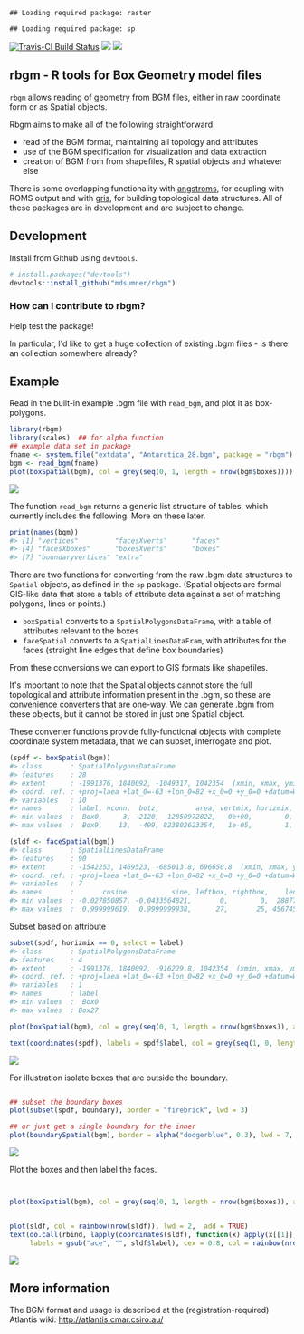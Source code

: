 <!-- README.md is generated from README.Rmd. Please edit that file -->
    ## Loading required package: raster

    ## Loading required package: sp

[![Travis-CI Build Status](https://travis-ci.org/mdsumner/rbgm.svg?branch=master)](https://travis-ci.org/mdsumner/rbgm) [![](http://www.r-pkg.org/badges/version/rbgm)](http://www.r-pkg.org/pkg/rbgm) [![](http://cranlogs.r-pkg.org/badges/rbgm)](http://www.r-pkg.org/pkg/rbgm)

rbgm - R tools for Box Geometry model files
-------------------------------------------

`rbgm` allows reading of geometry from BGM files, either in raw coordinate form or as Spatial objects.

Rbgm aims to make all of the following straightforward:

-   read of the BGM format, maintaining all topology and attributes
-   use of the BGM specification for visualization and data extraction
-   creation of BGM from from shapefiles, R spatial objects and whatever else

There is some overlapping functionality with [angstroms](https://github.com/mdsumner/angstroms), for coupling with ROMS output and with [gris](https://github.com/mdsumner/gris), for building topological data structures. All of these packages are in development and are subject to change.

Development
-----------

Install from Github using `devtools`.

``` r
# install.packages("devtools")
devtools::install_github("mdsumner/rbgm")
```

### How can I contribute to rbgm?

Help test the package!

In particular, I'd like to get a huge collection of existing .bgm files - is there an collection somewhere already?

Example
-------

Read in the built-in example .bgm file with `read_bgm`, and plot it as box-polygons.

``` r
library(rbgm)
library(scales)  ## for alpha function
## example data set in package
fname <- system.file("extdata", "Antarctica_28.bgm", package = "rbgm")
bgm <- read_bgm(fname)
plot(boxSpatial(bgm), col = grey(seq(0, 1, length = nrow(bgm$boxes))))
```

![](figure/README-unnamed-chunk-3-1.png)<!-- -->

The function `read_bgm` returns a generic list structure of tables, which currently includes the following. More on these later.

``` r
print(names(bgm))
#> [1] "vertices"         "facesXverts"      "faces"           
#> [4] "facesXboxes"      "boxesXverts"      "boxes"           
#> [7] "boundaryvertices" "extra"
```

There are two functions for converting from the raw .bgm data structures to `Spatial` objects, as defined in the `sp` package. (Spatial objects are formal GIS-like data that store a table of attribute data against a set of matching polygons, lines or points.)

-   `boxSpatial` converts to a `SpatialPolygonsDataFrame`, with a table of attributes relevant to the boxes
-   `faceSpatial` converts to a `SpatialLinesDataFram`, with attributes for the faces (straight line edges that define box boundaries)

From these conversions we can export to GIS formats like shapefiles.

It's important to note that the Spatial objects cannot store the full topological and attribute information present in the .bgm, so these are convenience converters that are one-way. We can generate .bgm from these objects, but it cannot be stored in just one Spatial object.

These converter functions provide fully-functional objects with complete coordinate system metadata, that we can subset, interrogate and plot.

``` r
(spdf <- boxSpatial(bgm))
#> class       : SpatialPolygonsDataFrame 
#> features    : 28 
#> extent      : -1991376, 1840092, -1049317, 1042354  (xmin, xmax, ymin, ymax)
#> coord. ref. : +proj=laea +lat_0=-63 +lon_0=82 +x_0=0 +y_0=0 +datum=WGS84 +units=m +no_defs +ellps=WGS84 +towgs84=0,0,0 
#> variables   : 10
#> names       : label, nconn,  botz,         area, vertmix, horizmix,    insideX,    insideY, .bx0, boundary 
#> min values  :  Box0,     3, -2120,  12850972822,   0e+00,        0, -1128926.5, -135019.93,    0,     TRUE 
#> max values  :  Box9,    13,  -499, 823802623354,   1e-05,        1,  1521521.9,  387882.74,   27,    FALSE

(sldf <- faceSpatial(bgm))
#> class       : SpatialLinesDataFrame 
#> features    : 90 
#> extent      : -1542253, 1469523, -685013.8, 696650.8  (xmin, xmax, ymin, ymax)
#> coord. ref. : +proj=laea +lat_0=-63 +lon_0=82 +x_0=0 +y_0=0 +datum=WGS84 +units=m +no_defs +ellps=WGS84 +towgs84=0,0,0 
#> variables   : 7
#> names       :       cosine,          sine, leftbox, rightbox,    length, .fx0, label 
#> min values  : -0.027850857, -0.0433564821,       0,        0,  28877.31,    0, face0 
#> max values  :  0.999999619,  0.9999999938,      27,       25, 456745.20,   89, face9
```

Subset based on attribute

``` r
subset(spdf, horizmix == 0, select = label)
#> class       : SpatialPolygonsDataFrame 
#> features    : 4 
#> extent      : -1991376, 1840092, -916229.8, 1042354  (xmin, xmax, ymin, ymax)
#> coord. ref. : +proj=laea +lat_0=-63 +lon_0=82 +x_0=0 +y_0=0 +datum=WGS84 +units=m +no_defs +ellps=WGS84 +towgs84=0,0,0 
#> variables   : 1
#> names       : label 
#> min values  :  Box0 
#> max values  : Box27

plot(boxSpatial(bgm), col = grey(seq(0, 1, length = nrow(bgm$boxes)), alpha = 0.5))

text(coordinates(spdf), labels = spdf$label, col = grey(seq(1, 0, length = nrow(bgm$boxes))), cex = 0.8)
```

![](figure/README-unnamed-chunk-6-1.png)<!-- -->

For illustration isolate boxes that are outside the boundary.

``` r

## subset the boundary boxes
plot(subset(spdf, boundary), border = "firebrick", lwd = 3)

## or just get a single boundary for the inner
plot(boundarySpatial(bgm), border = alpha("dodgerblue", 0.3), lwd = 7, add = TRUE)
```

![](figure/README-unnamed-chunk-7-1.png)<!-- -->

Plot the boxes and then label the faces.

``` r


plot(boxSpatial(bgm), col = grey(seq(0, 1, length = nrow(bgm$boxes)), alpha = 0.5))


plot(sldf, col = rainbow(nrow(sldf)), lwd = 2,  add = TRUE)
text(do.call(rbind, lapply(coordinates(sldf), function(x) apply(x[[1]], 2, mean))), 
     labels = gsub("ace", "", sldf$label), cex = 0.8, col = rainbow(nrow(sldf)), pos = 3)
```

![](figure/README-unnamed-chunk-8-1.png)<!-- -->

More information
----------------

The BGM format and usage is described at the (registration-required) Atlantis wiki: <http://atlantis.cmar.csiro.au/>
